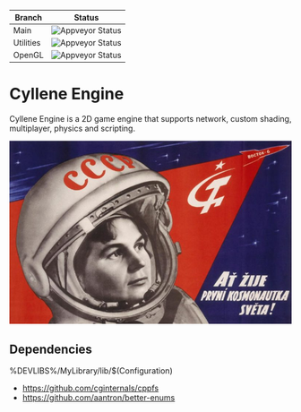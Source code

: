 | Branch      | Status      |
| ----------- | ----------- |
| Main        | ![Appveyor Status](https://ci.appveyor.com/api/projects/status/github/USwampertor/CylleneEngine?branch=main&svg=true)       |
| Utilities   | ![Appveyor Status](https://ci.appveyor.com/api/projects/status/github/USwampertor/CylleneEngine?branch=utilities&svg=true)        |
| OpenGL   | ![Appveyor Status](https://ci.appveyor.com/api/projects/status/github/USwampertor/CylleneEngine?branch=opengl&svg=true)        |

# Cyllene Engine
Cyllene Engine is a 2D game engine that supports network, custom shading, multiplayer, physics and scripting.

![Cyllene Banner](./docs/resources/cy3.jpg)

## Dependencies
%DEVLIBS%/MyLibrary/lib/$(Configuration)

* https://github.com/cginternals/cppfs
* https://github.com/aantron/better-enums


